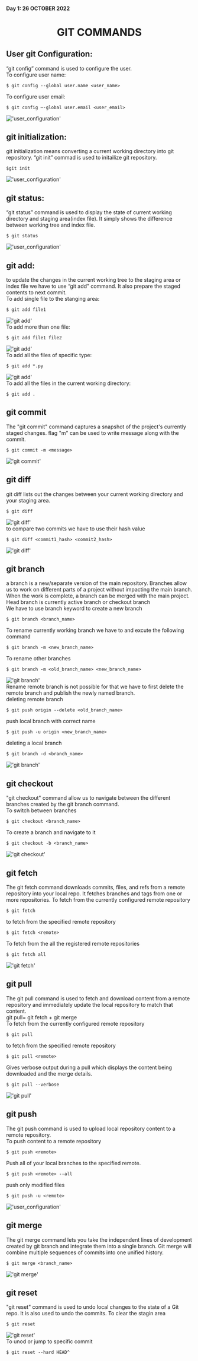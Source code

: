 ﻿#### Day 1: 26 OCTOBER 2022  	
<h1 align="center">GIT COMMANDS</h1>

## User git Configuration:  
“git config” command is used to configure the user.  
To configure user name:  
```
$ git config --global user.name <user_name>
```  
To configure user email:  
```
$ git config –-global user.email <user_email>
``` 

!['user_configuration']('/../images/user_configuration.png)


## git initialization:  
git initialization means converting a current working directory into git repository. “git init” commad is used to initailize git repository.  
```
$git init
```
!['user_configuration']('/../images/git_init.png)

## git status:  
“git status” command is used to display the state of current working directory and staging area(index file). It simply shows the difference between working tree and index file.  
```
$ git status
```
!['user_configuration']('/../images/git_status.png)  
## git add:  
to update the changes in the current working tree to the staging area or index file we have to use “git add” command. It also prepare the staged contents to next commit.  
To add single file to the stanging area:  
```
$ git add file1
```  
!['git add']('/../images/git_add1.png)  
To add more than one file:   
```
$ git add file1 file2
```  
!['git add']('/../images/git_add2.png)  
To add all the files of specific type:  
```
$ git add *.py
```  
!['git add']('/../images/git_add3.png)  
To add all the files in the current working directory:  
```
$ git add .
```  
## git commit  
The "git commit" command captures a snapshot of the project's currently staged changes. flag "m" can be used to write message along with the commit.  
```
$ git commit -m <message>
```
!['git commit']('/../images/commit.png)  
## git diff  
git diff lists out the changes between your current working directory and your staging area.  
```
$ git diff
```
!['git diff']('/../images/diff.png)  
to compare two commits we have to use their hash value  
```
$ git diff <commit1_hash> <commit2_hash>
```  
!['git diff']('/../images/diff_commit.png)  
## git branch  
a branch is a new/separate version of the main repository. Branches allow us to work on different parts of a project without impacting the main branch. When the work is complete, a branch can be merged with the main project.
Head branch is currently active branch or checkout branch  
We have to use branch keyword to create a new branch
```
$ git branch <branch_name>
```   
To rename currently working branch we have to and excute the following command
```
$ git branch -m <new_branch_name>
```
To rename other branches  
```
$ git branch -m <old_branch_name> <new_branch_name>
```
!['git branch']('/../images/git_branch.png)  
Rename remote branch is not possible for that we have to first delete the remote branch and publish the newly named branch.  
deleting remote branch
```
$ git push origin --delete <old_branch_name>
```
push local branch with correct name  
```
$ git push -u origin <new_branch_name>
```
deleting a local branch  
```
$ git branch -d <branch_name>
```
!['git branch']('/../images/remote_branch.png)  
## git checkout  
"git checkout" command allow us to navigate between the different branches created by the git branch command.  
To switch between branches
```
$ git checkout <branch_name>
```
To create a branch and navigate to it
```
$ git checkout -b <branch_name>
```
!['git checkout']('/../images/checkout.png)  
## git fetch  
The git fetch command downloads commits, files, and refs from a remote repository into your local repo. It fetches branches and tags from one or more repositories.
To fetch from the currently configured remote repository  
```
$ git fetch
```
to fetch from the specified remote repository
```
$ git fetch <remote>
```
To fetch from the all the registered remote repositories
```
$ git fetch all
```
!['git fetch']('/../images/fetch.png)  
## git pull  
The git pull command is used to fetch and download content from a remote repository and immediately update the local repository to match that content.  
git pull= git fetch + git merge  
To fetch from the currently configured remote repository  
```
$ git pull
```
to fetch from the specified remote repository
```
$ git pull <remote>
```
Gives verbose output during a pull which displays the content being downloaded and the merge details.
```
$ git pull --verbose
```
!['git pull']('/../images/pull.png)  
## git push  
The git push command is used to upload local repository content to a remote repository.  
To push content to a remote repository  
```
$ git push <remote>
```
Push all of your local branches to the specified remote.
```
$ git push <remote> --all
```
push only modified files
```
$ git push -u <remote>
```
!['user_configuration']('/../images/push.png)  
## git merge  
The git merge command lets you take the independent lines of development created by git branch and integrate them into a single branch.
Git merge will combine multiple sequences of commits into one unified history.
```
$ git merge <branch_name>
```
!['git merge']('/../images/git_merge.png)  
## git reset  
"git reset" command is used to undo local changes to the state of a Git repo. It is also used to undo the commits.
To clear the stagin area  
```
$ git reset
```
!['git reset']('/../images/reset.png)  
To unod or jump to specific commit
```
$ git reset --hard HEAD^
```